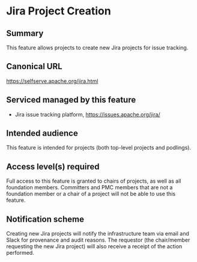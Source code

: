 # Jira Project Creation

## Summary
This feature allows projects to create new Jira projects for issue tracking.

## Canonical URL
https://selfserve.apache.org/jira.html

## Serviced managed by this feature
- Jira issue tracking platform, https://issues.apache.org/jira/

## Intended audience
This feature is intended for projects (both top-level projects and podlings).

## Access level(s) required
Full access to this feature is granted to chairs of projects, as well as all foundation members.
Committers and PMC members that are not a foundation member or a chair of a project will not be able to use this feature.

## Notification scheme
Creating new Jira projects will notify the infrastructure team via email and Slack for provenance and audit reasons.
The requestor (the chair/member requesting the new Jira project) will also receive a receipt of the action performed.

